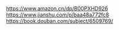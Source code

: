 https://www.amazon.cn/dp/B00PXHD926
https://www.jianshu.com/p/baa48a772fc8
https://book.douban.com/subject/6509769/